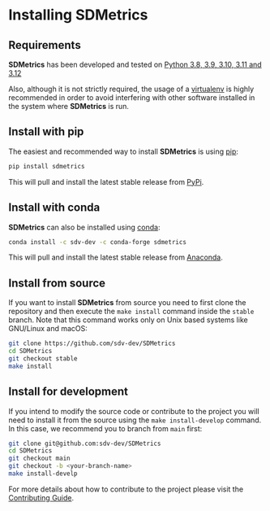 # Installing SDMetrics

## Requirements

**SDMetrics** has been developed and tested on [Python 3.8, 3.9, 3.10, 3.11 and 3.12](https://www.python.org/downloads/)

Also, although it is not strictly required, the usage of a [virtualenv](
https://virtualenv.pypa.io/en/latest/) is highly recommended in order to avoid
interfering with other software installed in the system where **SDMetrics** is run.

## Install with pip

The easiest and recommended way to install **SDMetrics** is using [pip](
https://pip.pypa.io/en/stable/):

```bash
pip install sdmetrics
```

This will pull and install the latest stable release from [PyPi](https://pypi.org/).

## Install with conda

**SDMetrics** can also be installed using [conda](https://docs.conda.io/en/latest/):

```bash
conda install -c sdv-dev -c conda-forge sdmetrics
```

This will pull and install the latest stable release from [Anaconda](https://anaconda.org/).

## Install from source

If you want to install **SDMetrics** from source you need to first clone the repository
and then execute the `make install` command inside the `stable` branch. Note that this
command works only on Unix based systems like GNU/Linux and macOS:

```bash
git clone https://github.com/sdv-dev/SDMetrics
cd SDMetrics
git checkout stable
make install
```

## Install for development

If you intend to modify the source code or contribute to the project you will need to
install it from the source using the `make install-develop` command. In this case, we
recommend you to branch from `main` first:

```bash
git clone git@github.com:sdv-dev/SDMetrics
cd SDMetrics
git checkout main
git checkout -b <your-branch-name>
make install-develp
```

For more details about how to contribute to the project please visit the [Contributing Guide](
CONTRIBUTING.rst).
